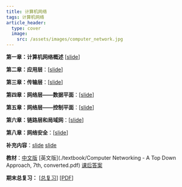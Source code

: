 ```yaml
---
title: 计算机网络
tags: 计算机网络
article_header:
  type: cover
  image:
    src: /assets/images/computer_network.jpg
---
```


<!--more-->

**第一章：计算机网络概述** \[[slide](./slide/计算机网络-第一章（2019）v2.pdf)\]

**第二章：应用层**：\[[slide](./slide/计算机网络-第二章（2019）.pdf)\] 

**第三章：传输层**：\[[slide](./slide/计算机网络-第三章（2019）.pdf)\] 

**第四章：网络层——数据平面**：\[[slide](./slide/计算机网络-第四章（2019）.pdf)\] 

**第五章：网络层——控制平面**：\[[slide](./slide/计算机网络-第五章（2019）.pdf)\] 

**第六章：链路层和局域网**：\[[slide](./slide/计算机网络-第六章（2019）.pdf)\] 

**第八章：网络安全**：\[[slide](./slide/计算机网络-第八章（2017）.pdf)\] 

**补充内容**：[slide](./slide/计算机网络-补课内容.pdf) [slide](./slide/计算机网络-补课内容2.pdf)

**教材**：[中文版](./textbook/计算机网络.pdf) [英文版](./textbook/Computer Networking - A Top Down Approach, 7th, converted.pdf) [课后答案](./textbook/计算机网络：自顶向下方法(原书第7版)英文配套答案.pdf)

**期末总复习：** [[总复习](./note/计网复习.html)] [[PDF](./note/计网复习.pdf)]